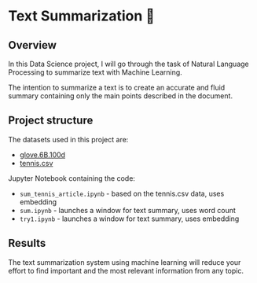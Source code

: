 # Text Summarization 📄
## Overview

In this Data Science project, I will go through the task of Natural Language Processing to summarize text with Machine Learning.

The intention to summarize a text is to create an accurate and fluid summary containing only the main points described in the document.

## Project structure
The datasets used in this project are:
- [glove.6B.100d](https://www.kaggle.com/datasets/sawarn69/glove6b100dtxt)
- [tennis.csv](https://raw.githubusercontent.com/amankharwal/Website-data/master/tennis.csv)

Jupyter Notebook containing the code:
- `sum_tennis_article.ipynb` - based on the tennis.csv data, uses embedding
- `sum.ipynb` - launches a window for text summary, uses word count
- `try1.ipynb` - launches a window for text summary, uses embedding

## Results

The text summarization system using machine learning will reduce your effort to find important and the most relevant information from any topic.

